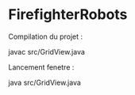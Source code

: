 # FirefighterRobots

Compilation du projet :

javac src/GridView.java

Lancement fenetre :

java src/GridView.java

